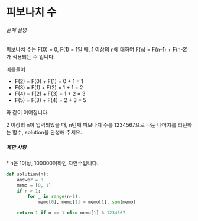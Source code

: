 # 피보나치 수

###### 문제 설명

피보나치 수는 F(0) = 0, F(1) = 1일 때, 1 이상의 n에 대하여 F(n) = F(n-1) + F(n-2) 가 적용되는 수 입니다.

예를들어

- F(2) = F(0) + F(1) = 0 + 1 = 1
- F(3) = F(1) + F(2) = 1 + 1 = 2
- F(4) = F(2) + F(3) = 1 + 2 = 3
- F(5) = F(3) + F(4) = 2 + 3 = 5

와 같이 이어집니다.

2 이상의 n이 입력되었을 때, n번째 피보나치 수를 1234567으로 나눈 나머지를 리턴하는 함수, solution을 완성해 주세요.

##### 제한 사항

\* n은 1이상, 100000이하인 자연수입니다.



```python
def solution(n):
    answer = 0
    memo = [0, 1]
    if n > 1:
        for _ in range(n-1):
            memo[0], memo[1] = memo[1], sum(memo)
    
    return 1 if n == 1 else memo[1] % 1234567
```

